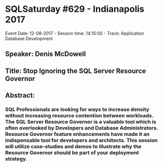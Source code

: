 # SQLSaturday #629 - Indianapolis 2017
Event Date: 12-08-2017 - Session time: 14:15:00 - Track: Application  Database Development
## Speaker: Denis McDowell
## Title: Stop Ignoring the SQL Server Resource Governor
## Abstract:
### SQL Professionals are looking for ways to increase density without increasing resource contention between workloads. The SQL Server Resource Governor is a valuable tool which is often overlooked by Developers and Database Administrators. Resource Governor feature enhancements have made it an indispensable tool for developers and architects. This session will utilize case-studies and demos to illustrate why the Resource Governor should be part of your deployment strategy.
